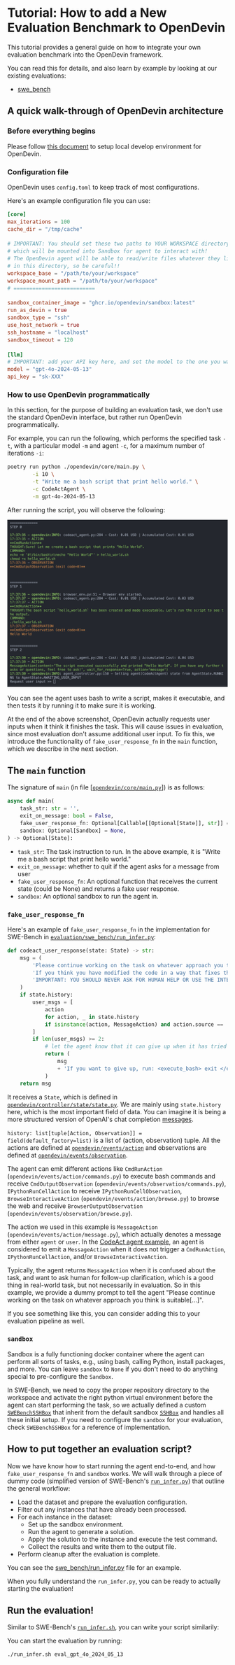 # Tutorial: How to add a New Evaluation Benchmark to OpenDevin

This tutorial provides a general guide on how to integrate your own evaluation benchmark into the OpenDevin framework.

You can read this for details, and also learn by example by looking at our existing evaluations:
- [swe_bench](swe_bench/)


## A quick walk-through of OpenDevin architecture

### Before everything begins

Please follow [this document](https://github.com/OpenDevin/OpenDevin/blob/main/Development.md) to setup local develop environment for OpenDevin.

### Configuration file

OpenDevin uses `config.toml` to keep track of most configurations.

Here's an example configuration file you can use:

```toml
[core]
max_iterations = 100
cache_dir = "/tmp/cache"

# IMPORTANT: You should set these two paths to YOUR WORKSPACE directory,
# which will be mounted into Sandbox for agent to interact with!
# The OpenDevin agent will be able to read/write files whatever they like (even rm -rf)
# in this directory, so be careful!!
workspace_base = "/path/to/your/workspace"
workspace_mount_path = "/path/to/your/workspace"
# ==========================

sandbox_container_image = "ghcr.io/opendevin/sandbox:latest"
run_as_devin = true
sandbox_type = "ssh"
use_host_network = true
ssh_hostname = "localhost"
sandbox_timeout = 120

[llm]
# IMPORTANT: add your API key here, and set the model to the one you want to evaluate
model = "gpt-4o-2024-05-13"
api_key = "sk-XXX"
```

### How to use OpenDevin programmatically

In this section, for the purpose of building an evaluation task, we don't use the standard OpenDevin interface, but rather run OpenDevin programmatically.

For example, you can run the following, which performs the specified task `-t`, with a particular model `-m` and agent `-c`, for a maximum number of iterations `-i`:

```bash
poetry run python ./opendevin/core/main.py \
        -i 10 \
        -t "Write me a bash script that print hello world." \
        -c CodeActAgent \
        -m gpt-4o-2024-05-13
```

After running the script, you will observe the following:

![](./static/example_task_1.png)

You can see the agent uses bash to write a script, makes it executable, and then tests it by running it to make sure it is working.

At the end of the above screenshot, OpenDevin actually requests user inputs when it think it finishes the task. This will cause issues in evaluation, since most evaluation don't assume additional user input. To fix this, we introduce the functionality of `fake_user_response_fn` in the `main` function, which we describe in the next section.

## The `main` function

The signature of `main` (in file [[`opendevin/core/main.py`](../opendevin/core/main.py)]) is as follows:

```python
async def main(
    task_str: str = '',
    exit_on_message: bool = False,
    fake_user_response_fn: Optional[Callable[[Optional[State]], str]] = None,
    sandbox: Optional[Sandbox] = None,
) -> Optional[State]:
```

- `task_str`: The task instruction to run. In the above example, it is "Write me a bash script that print hello world."
- `exit_on_message`: whether to quit if the agent asks for a message from user
- `fake_user_response_fn`: An optional function that receives the current state (could be None) and returns a fake user response.
- `sandbox`: An optional sandbox to run the agent in.

### `fake_user_response_fn`

Here's an example of `fake_user_response_fn` in the implementation for SWE-Bench in [`evaluation/swe_bench/run_infer.py`](swe_bench/run_infer.py):

```python
def codeact_user_response(state: State) -> str:
    msg = (
        'Please continue working on the task on whatever approach you think is suitable.\n'
        'If you think you have modified the code in a way that fixes the issue, please run the following command: <execute_bash> exit </execute_bash>.\n'
        'IMPORTANT: YOU SHOULD NEVER ASK FOR HUMAN HELP OR USE THE INTERNET TO SOLVE THIS TASK.\n'
    )
    if state.history:
        user_msgs = [
            action
            for action, _ in state.history
            if isinstance(action, MessageAction) and action.source == 'agent'
        ]
        if len(user_msgs) >= 2:
            # let the agent know that it can give up when it has tried 3 times
            return (
                msg
                + 'If you want to give up, run: <execute_bash> exit </execute_bash>.\n'
            )
    return msg
```

It receives a `State`, which is defined in [`opendevin/controller/state/state.py`](../opendevin/controller/state/state.py). We are mainly using `state.history` here, which is the most important field of data. You can imagine it is being a more structured version of OpenAI's chat completion [messages](https://platform.openai.com/docs/guides/text-generation/chat-completions-api).

`history: list[tuple[Action, Observation]] = field(default_factory=list)` is a list of (action, observation) tuple. All the actions are defined at [`opendevin/events/action`](../opendevin/events/action) and observations are defined at [`opendevin/events/observation`](../opendevin/events/action).

The agent can emit different actions like `CmdRunAction`  (`opendevin/events/action/commands.py`) to execute bash commands and receive `CmdOutputObservation` (`opendevin/events/observation/commands.py`), `IPythonRunCellAction` to receive `IPythonRunCellObservation`, `BrowseInteractiveAction` (`opendevin/events/action/browse.py`) to browse the web and receive `BrowserOutputObservation` (`opendevin/events/observation/browse.py`).

The action we used in this example is `MessageAction` (`opendevin/events/action/message.py`), which actually denotes a message from either `agent` or `user`. In the [CodeAct agent example](https://github.com/OpenDevin/OpenDevin/blob/7ca560471bd262f22513f3863995d0a8e6121c07/agenthub/codeact_agent/codeact_agent.py#L239-L273), an agent is considered to emit a `MessageAction` when it does not trigger a `CmdRunAction`, `IPythonRunCellAction`, and/or `BrowseInteractiveAction`.

Typically, the agent returns `MessageAction` when it is confused about the task, and want to ask human for follow-up clarification, which is a good thing in real-world task, but not necessarily in evaluation. So in this example, we provide a dummy prompt to tell the agent "Please continue working on the task on whatever approach you think is suitable[...]".

If you see something like this, you can consider adding this to your evaluation pipeline as well.

### `sandbox`

Sandbox is a fully functioning docker container where the agent can perform all sorts of tasks, e.g., using bash, calling Python, install packages, and more. You can leave `sandbox` to `None` if you don't need to do anything special to pre-configure the `Sandbox`.

In SWE-Bench, we need to copy the proper repository directory to the workspace and activate the right python virtual environment before the agent can start performing the task, so we actually defined a custom [`SWEBenchSSHBox`](https://github.com/OpenDevin/OpenDevin/blob/7ca560471bd262f22513f3863995d0a8e6121c07/evaluation/swe_bench/swe_env_box.py#L12-L118) that inherit from the default sandbox [`SSHBox`](https://github.com/OpenDevin/OpenDevin/blob/main/opendevin/runtime/docker/ssh_box.py#L188) and handles all these initial setup. If you need to configure the `sandbox` for your evaluation, check `SWEBenchSSHBox` for a reference of implementation.

## How to put together an evaluation script?

Now we have know how to start running the agent end-to-end, and how `fake_user_response_fn` and `sandbox` works. We will walk through a piece of dummy code (simplified version of SWE-Bench's [`run_infer.py`](https://github.com/OpenDevin/OpenDevin/blob/main/evaluation/swe_bench/run_infer.py)) that outline the general workflow:

- Load the dataset and prepare the evaluation configuration.
- Filter out any instances that have already been processed.
- For each instance in the dataset:
  - Set up the sandbox environment.
  - Run the agent to generate a solution.
  - Apply the solution to the instance and execute the test command.
  - Collect the results and write them to the output file.
- Perform cleanup after the evaluation is complete.

You can see the [swe_bench/run_infer.py](swe_bench/run_infer.py) file for an example.

When you fully understand the `run_infer.py`, you can be ready to actually starting the evaluation!


## Run the evaluation!

Similar to SWE-Bench's [`run_infer.sh`](https://github.com/OpenDevin/OpenDevin/blob/main/evaluation/swe_bench/scripts/run_infer.sh), you can write your script similarily:


You can start the evaluation by running:

```bash
./run_infer.sh eval_gpt_4o_2024_05_13
